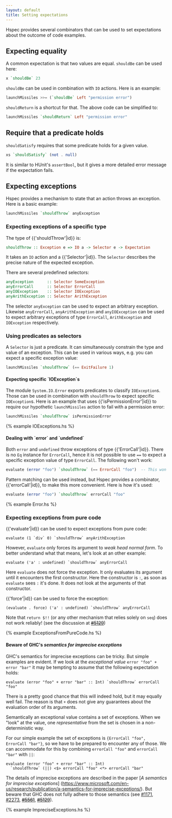 ```yaml
---
layout: default
title: Setting expectations
---
```


Hspec provides several combinators that can be used to set expectations about
the outcome of code examples.

## Expecting equality

A common expectation is that two values are equal.  `shouldBe` can be used
here:

```haskell
x `shouldBe` 23
```

`shouldBe` can be used in combination with `IO` actions.  Here is an example:

```haskell
launchMissiles >>= (`shouldBe` Left "permission error")
```

`shouldReturn` is a shortcut for that.  The above code can be simplified to:

```haskell
launchMissiles `shouldReturn` Left "permission error"
```

## Require that a predicate holds

`shouldSatisfy` requires that some predicate holds for a given value.

```haskell
xs `shouldSatisfy` (not . null)
```

It is similar to HUnit's `assertBool`, but it gives a more detailed error
message if the expectation fails.

## Expecting exceptions

Hspec provides a mechanism to state that an action throws an exception.  Here
is a basic example:

```haskell
launchMissiles `shouldThrow` anyException
```

### Expecting exceptions of a specific type

The type of {{'shouldThrow'|id}} is:

```haskell
shouldThrow :: Exception e => IO a -> Selector e -> Expectation
```

It takes an `IO` action and a {{'Selector'|id}}.  The `Selector`
describes the precise nature of the expected exception.

There are several predefined selectors:

```haskell
anyException      :: Selector SomeException
anyErrorCall      :: Selector ErrorCall
anyIOException    :: Selector IOException
anyArithException :: Selector ArithException
```

The selector `anyException` can be used to expect an arbitrary exception.
Likewise `anyErrorCall`, `anyArithException` and `anyIOException` can be used
to expect arbitrary exceptions of type `ErrorCall`, `ArithException` and
`IOException` respectively.


### Using predicates as selectors

A `Selector` is just a predicate.  It can simultaneously constrain the type and
value of an exception.  This can be used in various ways, e.g. you can expect a
specific exception value:

```haskell
launchMissiles `shouldThrow` (== ExitFailure 1)
```

#### Expecting specific \`IOException\`s

The module `System.IO.Error` exports predicates to classify `IOException`s.
Those can be used in combination with `shouldThrow` to expect specific
`IOException`s.  Here is an example that uses
{{'isPermissionError'|id}} to require our hypothetic
`launchMissiles` action to fail with a permission error:

```haskell
launchMissiles `shouldThrow` isPermissionError
```

{% example IOExceptions.hs %}

#### Dealing with \`error\` and \`undefined\`

Both `error` and `undefined` throw exceptions of type
{{'ErrorCall'|id}}.
There is no `Eq` instance for `ErrorCall`, hence it is not possible to use `==`
to expect a specific exception value of type `ErrorCall`.  The following won't
work:

```haskell
evaluate (error "foo") `shouldThrow` (== ErrorCall "foo")  -- This won't work!
```

Pattern matching can be used instead, but Hspec provides a combinator,
{{'errorCall'|id}}, to make this more convenient.  Here is how it's
used:

```haskell
evaluate (error "foo") `shouldThrow` errorCall "foo"
```

{% example Error.hs %}

### Expecting exceptions from pure code

{{'evaluate'|id}} can be used to expect exceptions from pure code:

```hspec
evaluate (1 `div` 0) `shouldThrow` anyArithException
```

However, `evaluate` only forces its argument to _weak head normal form_.  To
better understand what that means, let's look at an other example:

```hspec
evaluate ('a' : undefined) `shouldThrow` anyErrorCall
```

Here `evaluate` does not force the exception.  It only evaluates its argument
until it encounters the first constructor.  Here the constructor is `:`, as soon
as `evaluate` sees `:` it's done.  It does not look at the arguments of that
constructor.

{{'force'|id}} can be used to force the exception:

```hspec
(evaluate . force) ('a' : undefined) `shouldThrow` anyErrorCall
```

Note that `return $!!` (or any other mechanism that relies solely on `seq`)
does not work reliably!  (see the discussion at
<del>[#5129](https://gitlab.haskell.org/ghc/ghc/-/issues/5129)</del>)

{% example ExceptionsFromPureCode.hs %}

#### Beware of GHC's _semantics for imprecise exceptions_

GHC's semantics for imprecise exceptions can be tricky.  But simple examples
are evident.  If we look at the _exceptional value_ `error "foo" + error "bar"` it may
be tempting to assume that the following expectation holds:

```hspec
evaluate (error "foo" + error "bar" :: Int) `shouldThrow` errorCall "foo"
```

There is a pretty good chance that this will indeed hold, but it may equally
well fail.  The reason is that `+` does not give any guarantees about the
evaluation order of its arguments.

Semantically an exceptional value contains a set of exceptions.  When we "look"
at the value, one _representative_ from the set is chosen in a
non-deterministic way.

For our simple example the set of exceptions is `{ErrorCall "foo", ErrorCall
"bar"}`, so we have to be prepared to encounter any of those.  We can
accommodate for this by combining `errorCall "foo"` and `errorCall "bar"` with
`||`:

```hspec
evaluate (error "foo" + error "bar" :: Int)
  `shouldThrow` (||) <$> errorCall "foo" <*> errorCall "bar"
```

The details of imprecise exceptions are described in the paper
[_A semantics for imprecise exceptions_]
(https://www.microsoft.com/en-us/research/publication/a-semantics-for-imprecise-exceptions/).
But beware that GHC does not fully adhere to those semantics (see
[#1171](https://ghc.haskell.org/trac/ghc/ticket/1171),
[#2273](https://ghc.haskell.org/trac/ghc/ticket/2273),
<del>[#5561](https://ghc.haskell.org/trac/ghc/ticket/5561)</del>,
<del>[#5129](https://ghc.haskell.org/trac/ghc/ticket/5129)</del>).

{% example ImpreciseExceptions.hs %}

